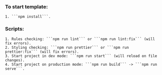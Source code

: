 ### To start template:
    1. ```npm install```.

### Scripts:
    1. Rules checking: ```npm run lint``` or ```npm run lint:fix``` (will fix errors).
    2. Styling checking: ```npm run prettier``` or ```npm run prettier:fix``` (will fix errors).
    3. Start project in dev mode: ```npm run start``` (will reload on file changes).
    4. Start project on production mode: ```npm run build``` -> ```npm run serve```.